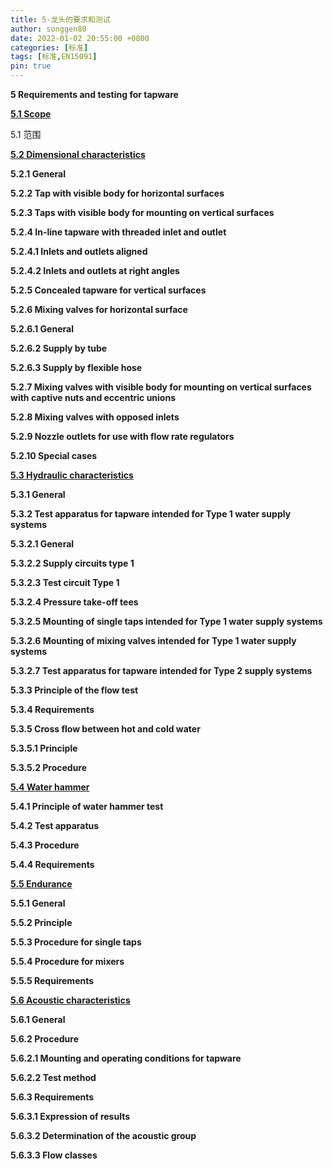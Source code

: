 ```yaml
---
title: 5-龙头的要求和测试
author: songgen80
date: 2022-01-02 20:55:00 +0800
categories: [标准]
tags: [标准,EN15091]
pin: true
---
```


**5 Requirements and testing for tapware**

[**5.1 Scope**](Chapter5.1.md)

5.1 范围



[**5.2 Dimensional characteristics**](Chapter5.2.md)

**5.2.1 General**

**5.2.2 Tap with visible body for horizontal surfaces**

**5.2.3 Taps with visible body for mounting on vertical surfaces**

**5.2.4 In-line tapware with threaded inlet and outlet**

**5.2.4.1  Inlets and outlets aligned**

**5.2.4.2  Inlets and outlets at right angles**

**5.2.5 Concealed tapware for vertical surfaces**

**5.2.6 Mixing valves for horizontal surface**

**5.2.6.1 General**

**5.2.6.2  Supply by tube**

**5.2.6.3  Supply by flexible hose**

**5.2.7 Mixing valves with visible body for mounting on vertical surfaces with captive nuts and eccentric unions**

**5.2.8 Mixing valves with opposed inlets**

**5.2.9 Nozzle outlets for use with flow rate regulators**

**5.2.10 Special cases**

[**5.3 Hydraulic characteristics**](Chapter5.3.md)

**5.3.1 General**

**5.3.2 Test apparatus for tapware intended for Type 1 water supply systems**

**5.3.2.1  General**

**5.3.2.2  Supply circuits type 1**

**5.3.2.3 Test circuit Type 1**

**5.3.2.4 Pressure take-off tees**

**5.3.2.5  Mounting of single taps intended for Type 1 water supply systems**

**5.3.2.6  Mounting of mixing valves intended for Type 1 water supply systems**

**5.3.2.7 Test apparatus for tapware intended for Type 2 supply systems**

**5.3.3 Principle of the flow test**

**5.3.4 Requirements**

**5.3.5 Cross flow between hot and cold water**

**5.3.5.1  Principle**

**5.3.5.2  Procedure**

[**5.4 Water hammer**](Chapter5.4.md)

**5.4.1 Principle of water hammer test**

**5.4.2  Test apparatus**

**5.4.3 Procedure**

**5.4.4 Requirements**

[**5.5 Endurance**](Chapter5.5.md)

**5.5.1 General**

**5.5.2 Principle**

**5.5.3 Procedure for single taps**

**5.5.4 Procedure for mixers**

**5.5.5 Requirements**

[**5.6 Acoustic characteristics**](Chapter5.6.md)

**5.6.1 General**

**5.6.2 Procedure**

**5.6.2.1  Mounting and operating conditions for tapware**

**5.6.2.2  Test method**

**5.6.3 Requirements**

**5.6.3.1  Expression of results**

**5.6.3.2  Determination of the acoustic group**

**5.6.3.3  Flow classes**

